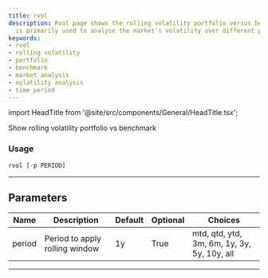 ```yaml
---
title: rvol
description: Rvol page shows the rolling volatility portfolio versus benchmark. It
  is primarily used to analyse the market's volatility over different periods.
keywords:
- rvol
- rolling volatility
- portfolio
- benchmark
- market analysis
- volatility analysis
- time period
---
```


import HeadTitle from '@site/src/components/General/HeadTitle.tsx';

<HeadTitle title="rvol - Portfolio - Reference | OpenBB Terminal Docs" />

Show rolling volatility portfolio vs benchmark

### Usage

```python
rvol [-p PERIOD]
```

---

## Parameters

| Name | Description | Default | Optional | Choices |
| ---- | ----------- | ------- | -------- | ------- |
| period | Period to apply rolling window | 1y | True | mtd, qtd, ytd, 3m, 6m, 1y, 3y, 5y, 10y, all |

---
